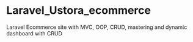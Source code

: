 # Laravel_Ustora_ecommerce
Laravel Ecommerce site with MVC, OOP, CRUD, mastering  and dynamic dashboard with CRUD
